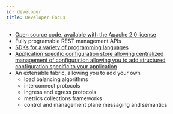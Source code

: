 ```yaml
---
id: developer
title: Developer Focus
---
```


* [Open source code, available with the Apache 2.0 license](https://github.com/openziti)
* Fully programable REST management APIs
* [SDKs for a variety of programming languages](../clients/sdks)
* [Application specific configuration store allowing centralized management of configuration allowing you to add structured configuration specific to your application](../config-store/overview)
* An extensible fabric, allowing you to add your own 
    * load balancing algorithms
    * interconnect protocols
    * ingress and egress protocols
    * metrics collections frameworks
    * control and management plane messaging and semantics   